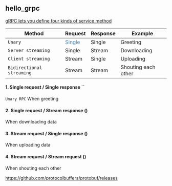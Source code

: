 hello_grpc
---

[gRPC lets you define four kinds of service method](https://grpc.io/docs/guides/concepts/)

| Method  | Request  | Response  |  Example
|---|---|---|---|
| `Unary`   | <span style="color:steelblue;">Single</span>  |  Single | Greeting|
|  `Server streaming`  | Single  | Stream  | Downloading|
| `Client streaming`   | Stream  | Single  | Uploading|
| `Bidirectional streaming`   | Stream  | Stream  | Shouting each other|

#### 1. Single request / Single response ``

`Unary RPC` When greeting

#### 2. Single request / Stream response ()

When downloading data

#### 3. Stream request / Single response ()

When uploading data

#### 4. Stream request / Stream request ()

When shouting each other

https://github.com/protocolbuffers/protobuf/releases